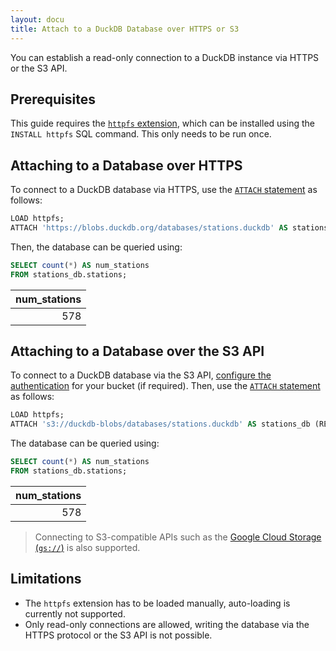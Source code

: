 ```yaml
---
layout: docu
title: Attach to a DuckDB Database over HTTPS or S3
---
```


You can establish a read-only connection to a DuckDB instance via HTTPS or the S3 API.

## Prerequisites

This guide requires the [`httpfs` extension](../../extensions/httpfs), which can be installed using the `INSTALL httpfs` SQL command. This only needs to be run once.

## Attaching to a Database over HTTPS

To connect to a DuckDB database via HTTPS, use the [`ATTACH` statement](../../sql/statements/attach) as follows:

```sql
LOAD httpfs;
ATTACH 'https://blobs.duckdb.org/databases/stations.duckdb' AS stations_db (READ_ONLY);
```

Then, the database can be queried using:

```sql
SELECT count(*) AS num_stations
FROM stations_db.stations;
```

| num_stations |
|-------------:|
| 578          |

## Attaching to a Database over the S3 API

To connect to a DuckDB database via the S3 API, [configure the authentication](s3_import#credentials-and-configuration) for your bucket (if required).
Then, use the [`ATTACH` statement](../../sql/statements/attach) as follows:

```sql
LOAD httpfs;
ATTACH 's3://duckdb-blobs/databases/stations.duckdb' AS stations_db (READ_ONLY);
```

The database can be queried using:

```sql
SELECT count(*) AS num_stations
FROM stations_db.stations;
```

| num_stations |
|-------------:|
| 578          |

> Connecting to S3-compatible APIs such as the [Google Cloud Storage (`gs://`)](gcs_import#attaching-to-a-database) is also supported.

## Limitations

* The `httpfs` extension has to be loaded manually, auto-loading is currently not supported.
* Only read-only connections are allowed, writing the database via the HTTPS protocol or the S3 API is not possible.
